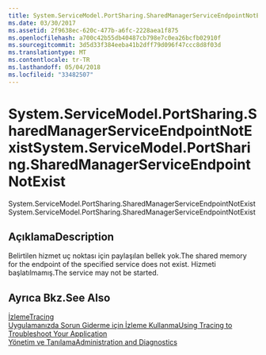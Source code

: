 ```yaml
---
title: System.ServiceModel.PortSharing.SharedManagerServiceEndpointNotExist
ms.date: 03/30/2017
ms.assetid: 2f9638ec-620c-477b-a6fc-2228aea1f875
ms.openlocfilehash: a700c42b55db40487cb798e7c0ea26bcfb02910f
ms.sourcegitcommit: 3d5d33f384eeba41b2dff79d096f47ccc8d8f03d
ms.translationtype: MT
ms.contentlocale: tr-TR
ms.lasthandoff: 05/04/2018
ms.locfileid: "33482507"
---
```

# <a name="systemservicemodelportsharingsharedmanagerserviceendpointnotexist"></a><span data-ttu-id="ca6a6-102">System.ServiceModel.PortSharing.SharedManagerServiceEndpointNotExist</span><span class="sxs-lookup"><span data-stu-id="ca6a6-102">System.ServiceModel.PortSharing.SharedManagerServiceEndpointNotExist</span></span>
<span data-ttu-id="ca6a6-103">System.ServiceModel.PortSharing.SharedManagerServiceEndpointNotExist</span><span class="sxs-lookup"><span data-stu-id="ca6a6-103">System.ServiceModel.PortSharing.SharedManagerServiceEndpointNotExist</span></span>  
  
## <a name="description"></a><span data-ttu-id="ca6a6-104">Açıklama</span><span class="sxs-lookup"><span data-stu-id="ca6a6-104">Description</span></span>  
 <span data-ttu-id="ca6a6-105">Belirtilen hizmet uç noktası için paylaşılan bellek yok.</span><span class="sxs-lookup"><span data-stu-id="ca6a6-105">The shared memory for the endpoint of the specified service does not exist.</span></span> <span data-ttu-id="ca6a6-106">Hizmeti başlatılmamış.</span><span class="sxs-lookup"><span data-stu-id="ca6a6-106">The service may not be started.</span></span>  
  
## <a name="see-also"></a><span data-ttu-id="ca6a6-107">Ayrıca Bkz.</span><span class="sxs-lookup"><span data-stu-id="ca6a6-107">See Also</span></span>  
 [<span data-ttu-id="ca6a6-108">İzleme</span><span class="sxs-lookup"><span data-stu-id="ca6a6-108">Tracing</span></span>](../../../../../docs/framework/wcf/diagnostics/tracing/index.md)  
 [<span data-ttu-id="ca6a6-109">Uygulamanızda Sorun Giderme için İzleme Kullanma</span><span class="sxs-lookup"><span data-stu-id="ca6a6-109">Using Tracing to Troubleshoot Your Application</span></span>](../../../../../docs/framework/wcf/diagnostics/tracing/using-tracing-to-troubleshoot-your-application.md)  
 [<span data-ttu-id="ca6a6-110">Yönetim ve Tanılama</span><span class="sxs-lookup"><span data-stu-id="ca6a6-110">Administration and Diagnostics</span></span>](../../../../../docs/framework/wcf/diagnostics/index.md)
